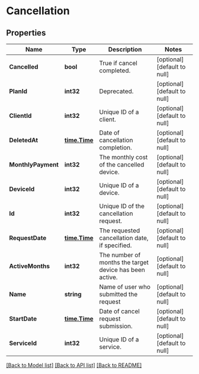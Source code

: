 # Cancellation

## Properties
Name | Type | Description | Notes
------------ | ------------- | ------------- | -------------
**Cancelled** | **bool** | True if cancel completed. | [optional] [default to null]
**PlanId** | **int32** | Deprecated. | [optional] [default to null]
**ClientId** | **int32** | Unique ID of a client. | [optional] [default to null]
**DeletedAt** | [**time.Time**](time.Time.md) | Date of cancellation completion. | [optional] [default to null]
**MonthlyPayment** | **int32** | The monthly cost of the cancelled device. | [optional] [default to null]
**DeviceId** | **int32** | Unique ID of a device. | [optional] [default to null]
**Id** | **int32** | Unique ID of the cancellation request. | [optional] [default to null]
**RequestDate** | [**time.Time**](time.Time.md) | The requested cancellation date, if specified. | [optional] [default to null]
**ActiveMonths** | **int32** | The number of months the target device has been active. | [optional] [default to null]
**Name** | **string** | Name of user who submitted the request | [optional] [default to null]
**StartDate** | [**time.Time**](time.Time.md) | Date of cancel request submission. | [optional] [default to null]
**ServiceId** | **int32** | Unique ID of a service. | [optional] [default to null]

[[Back to Model list]](../README.md#documentation-for-models) [[Back to API list]](../README.md#documentation-for-api-endpoints) [[Back to README]](../README.md)


